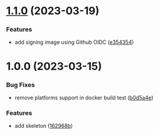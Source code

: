 # [1.1.0](https://github.com/thibaultserti/bootstrap-python/compare/v1.0.0...v1.1.0) (2023-03-19)


### Features

* add signing image using Github OIDC ([e354354](https://github.com/thibaultserti/bootstrap-python/commit/e35435451046c4f512f82eb58d0db75b96b276a2))

# 1.0.0 (2023-03-15)


### Bug Fixes

* remove platforms support in docker build test ([b0d5a4e](https://github.com/thibaultserti/bootstrap-python/commit/b0d5a4ef7f959afbe202cf3e00a2f7495755f5e3))


### Features

* add skeleton ([162968b](https://github.com/thibaultserti/bootstrap-python/commit/162968bcf4ea2ad017029a508ab33b391d4b3d32))
